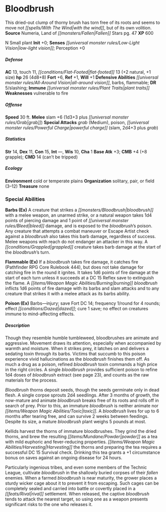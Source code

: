 ﻿---
cssclass: [monsters]
title1: Bloodbrush
desc_short: This dried-out clump of thorny brush has torn free of its roots and seems
  to move not with the wind, but of its own volition.
title2: Bloodbrush
CR: 2
sources:
- name: Numeria, Land of Fallen Stars
  page: 47
  link: http://paizo.com/products/btpy978l?Pathfinder-Campaign-Setting-Numeria-Land-of-Fallen-Stars
XP: 600
alignment: N
size: Small
type: plant
initiative:
  bonus: 0
senses:
  low-light vision: true
AC:
  AC: 13
  touch: 11
  flat_footed: 13
  components:
    natural: 2
    size: 1
HP:
  HP: 26
  long: 4d8+8
saves:
  fort: 6
  ref: 1
  will: 1
defensive_abilities:
- all-around vision
- barbs
- flammable
DR:
- amount: 5
  weakness: slashing
immunities:
- plant traits
weaknesses:
- vulnerable to fire
speeds:
  base: 30
attacks:
  melee:
  - - text: slam +6 (1d3+3 plus grab)
      entries:
      - - damage: 1d3+3
        - effect: grab
      attack: slam
      bonus:
      - 6
  special:
  - grab (Medium)
  - poison
  - powerful charge (slam, 2d4+3 plus grab)
ability_scores:
  STR: 14
  DEX: 11
  CON: 15
  INT:
  WIS: 10
  CHA: 1
BAB: 3
CMB: 4
CMB_other: +8 grapple
CMD: 14
CMD_other: can't be tripped
skills: {}
ecology:
  environment: cold or temperate plains
  organization: solitary, pair, or field (3-12)
  treasure_type: none
special_abilities:
  Barbs (Ex): A creature that strikes a bloodbrush with a melee weapon, an unarmed
    strike, or a natural weapon takes 1d4 points of piercing damage and 1 point of
    bleed damage, and is exposed to the bloodbrush's poison. Any creature that attempts
    a combat maneuver or Escape Artist check against a bloodbrush also takes this
    barb damage, regardless of success. Melee weapons with reach do not endanger an
    attacker in this way. A grappled creature takes barb damage at the start of the
    bloodbrush's turn.
  Flammable (Ex): If a bloodbrush takes fire damage, it catches fire (Pathfinder RPG
    Core Rulebook 444), but does not take damage for catching fire in the round it
    ignites. It takes 1d6 points of fire damage at the start of each turn unless it
    succeeds at a DC 15 Reflex save to extinguish the flame. A burning bloodbrush
    inflicts 1d6 points of fire damage with its barbs and slam attacks and to any
    creature that strikes it with a melee attack as its barbs ability.
  Poison (Ex): Barbs-injury; save Fort DC 14; frequency 1/round for 4 rounds; effect
    dazed; cure 1 save; no effect on creatures immune to mind-affecting effects.
desc_long: |-
  Though they resemble humble tumbleweed, bloodbrushes are animate and aggressive. Movement draws its attention, especially when accompanied by warmth and moisture. When it strikes prey, it latches on and delivers a sedating toxin through its barbs. Victims that succumb to this poison experience vivid hallucinations as the bloodbrush finishes them off. As much a drug as a poison, refined bloodbrush toxin commands a high price in the right circles. A single bloodbrush provides sufficient poison to refine 1d4 doses of bloodbrush extract (see page 23), and counts as the raw materials for the process.

  Bloodbrush thorns deposit seeds, though the seeds germinate only in dead flesh. A single corpse sprouts 2d4 seedlings. After 3 months of growth, the now-mature and animate bloodbrush breaks free of its roots and rolls off in search of prey. Prior to this, an immature bloodbrush is neither animate nor toxic. A bloodbrush lives for up to 6 months after tearing free, and can survive 2 weeks between feedings. Despite its size, a mature bloodbrush plant weighs 5 pounds at most.

  Kellids harvest the thorns of immature bloodbrushes. They grind the dried thorns, and brew the resulting powder as a tea with mild euphoric and fever-reducing properties. Harvesting the thorns and preparing the tea requires a successful DC 15 Survival check. Drinking this tea grants a +1 circumstance bonus on saves against an ongoing disease for 24 hours.

  Particularly ingenious tribes, and even some members of the Technic League, cultivate bloodbrush in the shallowly buried corpses of their fallen enemies. When a farmed bloodbrush is near maturity, the grower places a sturdy wicker cage about it to prevent it from escaping. Such cages can be completely sealed and carried into battle or covertly placed in a rival settlement. When released, the captive bloodbrush tends to attack the nearest target, so using one as a weapon presents significant risks to the one who releases it.

---

# Bloodbrush
This dried-out clump of thorny brush has torn free of its roots and seems to move not _[[spells/With The Wind|with the wind]]_, but of its own volition.
**Source** Numeria, Land of _[[monsters/Fallen|Fallen]]_ Stars pg. 47
**XP** 600

N Small plant
**Init** +0; **Senses** _[[universal monster rules/Low-Light Vision|low-light vision]]_; Perception +0

##### Defense

**AC** 13, touch 11, _[[conditions/Flat-Footed|flat-footed]]_ 13 (+2 natural, +1 size)
**hp** 26 (4d8+8)
**Fort** +6, **Ref** +1, **Will** +1
**Defensive Abilities** _[[universal monster rules/All-Around Vision|all-around vision]]_, barbs, flammable; **DR** 5/slashing; **Immune** _[[universal monster rules/Plant Traits|plant traits]]_
**Weaknesses** vulnerable to fire

##### Offense
**Speed** 30 ft.
**Melee** slam +6 (1d3+3 plus _[[universal monster rules/Grab|grab]]_)
**Special Attacks** _grab_ (Medium), poison, _[[universal monster rules/Powerful Charge|powerful charge]]_ (slam, 2d4+3 plus _grab_)

##### Statistics
**Str** 14, **Dex** 11, **Con** 15, **Int** —, **Wis** 10, **Cha** 1
**Base Atk** +3; **CMB** +4 (+8 grapple); **CMD** 14 (can’t be tripped)

##### Ecology

**Environment** cold or temperate plains
**Organization** solitary, pair, or field (3–12)
**Treasure** none

### Special Abilities

**Barbs (Ex)** A creature that strikes a _[[monsters/Bloodbrush|bloodbrush]]_ with a melee weapon, an unarmed strike, or a natural weapon takes 1d4 points of piercing damage and 1 point of _[[universal monster rules/Bleed|bleed]]_ damage, and is exposed to the _bloodbrush_’s poison. Any creature that attempts a combat maneuver or Escape Artist check against a _bloodbrush_ also takes this barb damage, regardless of success. Melee weapons with reach do not endanger an attacker in this way. A _[[conditions/Grappled|grappled]]_ creature takes barb damage at the start of the _bloodbrush_’s turn.

**Flammable (Ex)** If a _bloodbrush_ takes fire damage, it catches fire (Pathfinder RPG Core Rulebook 444), but does not take damage for catching fire in the round it ignites. It takes 1d6 points of fire damage at the start of each turn unless it succeeds at a DC 15 Reflex save to extinguish the flame. A _[[items/Weapon Magic Abilities/Burning|burning]]_ _bloodbrush_ inflicts 1d6 points of fire damage with its barbs and slam attacks and to any creature that strikes it with a melee attack as its barbs ability.

**Poison (Ex)** Barbs—injury; save Fort DC 14; frequency 1/round for 4 rounds; effect _[[conditions/Dazed|dazed]]_; cure 1 save; no effect on creatures immune to mind-affecting effects.

##### Description

Though they resemble humble tumbleweed, bloodbrushes are animate and aggressive. Movement draws its attention, especially when accompanied by warmth and moisture. When it strikes prey, it latches on and delivers a sedating toxin through its barbs. Victims that succumb to this poison experience vivid hallucinations as the _bloodbrush_ finishes them off. As much a drug as a poison, refined _bloodbrush_ toxin commands a high price in the right circles. A single _bloodbrush_ provides sufficient poison to refine 1d4 doses of _bloodbrush_ extract (see page 23), and counts as the raw materials for the process.

_Bloodbrush_ thorns deposit seeds, though the seeds germinate only in dead flesh. A single corpse sprouts 2d4 seedlings. After 3 months of growth, the now-mature and animate _bloodbrush_ breaks free of its roots and rolls off in search of prey. Prior to this, an immature _bloodbrush_ is neither animate nor _[[items/Weapon Magic Abilities/Toxic|toxic]]_. A _bloodbrush_ lives for up to 6 months after tearing free, and can survive 2 weeks between feedings. Despite its size, a mature _bloodbrush_ plant weighs 5 pounds at most.

Kellids harvest the thorns of immature bloodbrushes. They grind the dried thorns, and brew the resulting _[[items/Mundane/Powder|powder]]_ as a tea with mild euphoric and fever-reducing properties. _[[items/Weapon Magic Abilities/Harvesting|Harvesting]]_ the thorns and preparing the tea requires a successful DC 15 Survival check. Drinking this tea grants a +1 circumstance bonus on saves against an ongoing disease for 24 hours.

Particularly ingenious tribes, and even some members of the Technic League, cultivate _bloodbrush_ in the shallowly buried corpses of their _fallen_ enemies. When a farmed _bloodbrush_ is near maturity, the grower places a sturdy wicker cage about it to prevent it from escaping. Such cages can be completely sealed and carried into battle or covertly placed in a _[[feats/Rival|rival]]_ settlement. When released, the captive _bloodbrush_ tends to attack the nearest target, so using one as a weapon presents significant risks to the one who releases it.